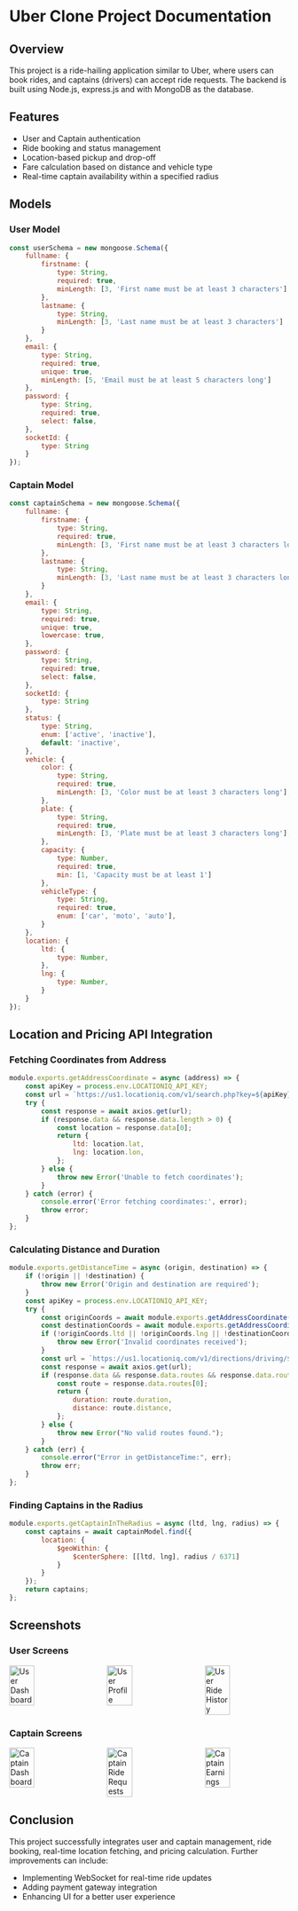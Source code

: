 # Uber Clone Project Documentation

## Overview
This project is a ride-hailing application similar to Uber, where users can book rides, and captains (drivers) can accept ride requests. The backend is built using Node.js, express.js and with MongoDB as the database.

## Features
- User and Captain authentication
- Ride booking and status management
- Location-based pickup and drop-off
- Fare calculation based on distance and vehicle type
- Real-time captain availability within a specified radius

## Models

### User Model
```javascript
const userSchema = new mongoose.Schema({
    fullname: {
        firstname: {
            type: String,
            required: true,
            minLength: [3, 'First name must be at least 3 characters']
        },
        lastname: {
            type: String,
            minLength: [3, 'Last name must be at least 3 characters']
        }
    },
    email: {
        type: String,
        required: true,
        unique: true,
        minLength: [5, 'Email must be at least 5 characters long']
    },
    password: {
        type: String,
        required: true,
        select: false,
    },
    socketId: {
        type: String
    }
});
```

### Captain Model
```javascript
const captainSchema = new mongoose.Schema({
    fullname: {
        firstname: {
            type: String,
            required: true,
            minLength: [3, 'First name must be at least 3 characters long']
        },
        lastname: {
            type: String,
            minLength: [3, 'Last name must be at least 3 characters long']
        }
    },
    email: {
        type: String,
        required: true,
        unique: true,
        lowercase: true,
    },
    password: {
        type: String,
        required: true,
        select: false,
    },
    socketId: {
        type: String
    },
    status: {
        type: String,
        enum: ['active', 'inactive'],
        default: 'inactive',
    },
    vehicle: {
        color: {
            type: String,
            required: true,
            minLength: [3, 'Color must be at least 3 characters long'],
        },
        plate: {
            type: String,
            required: true,
            minLength: [3, 'Plate must be at least 3 characters long'],
        },
        capacity: {
            type: Number,
            required: true,
            min: [1, 'Capacity must be at least 1']
        },
        vehicleType: {
            type: String,
            required: true,
            enum: ['car', 'moto', 'auto'],
        }
    },
    location: {
        ltd: {
            type: Number,
        },
        lng: {
            type: Number,
        }
    }
});
```

## Location and Pricing API Integration

### Fetching Coordinates from Address
```javascript
module.exports.getAddressCoordinate = async (address) => {
    const apiKey = process.env.LOCATIONIQ_API_KEY;
    const url = `https://us1.locationiq.com/v1/search.php?key=${apiKey}&q=${encodeURIComponent(address)}&format=json`;
    try {
        const response = await axios.get(url);
        if (response.data && response.data.length > 0) {
            const location = response.data[0];
            return {
                ltd: location.lat,
                lng: location.lon,
            };
        } else {
            throw new Error('Unable to fetch coordinates');
        }
    } catch (error) {
        console.error('Error fetching coordinates:', error);
        throw error;
    }
};
```

### Calculating Distance and Duration
```javascript
module.exports.getDistanceTime = async (origin, destination) => {
    if (!origin || !destination) {
        throw new Error('Origin and destination are required');
    }
    const apiKey = process.env.LOCATIONIQ_API_KEY;
    try {
        const originCoords = await module.exports.getAddressCoordinate(origin);
        const destinationCoords = await module.exports.getAddressCoordinate(destination);
        if (!originCoords.ltd || !originCoords.lng || !destinationCoords.ltd || !destinationCoords.lng) {
            throw new Error('Invalid coordinates received');
        }
        const url = `https://us1.locationiq.com/v1/directions/driving/${originCoords.ltd},${originCoords.lng};${destinationCoords.ltd},${destinationCoords.lng}?key=${apiKey}&overview=false`;
        const response = await axios.get(url);
        if (response.data && response.data.routes && response.data.routes.length > 0) {
            const route = response.data.routes[0];
            return {
                duration: route.duration,
                distance: route.distance,
            };
        } else {
            throw new Error("No valid routes found.");
        }
    } catch (err) {
        console.error("Error in getDistanceTime:", err);
        throw err;
    }
};
```

### Finding Captains in the Radius
```javascript
module.exports.getCaptainInTheRadius = async (ltd, lng, radius) => {
    const captains = await captainModel.find({
        location: {
            $geoWithin: {
                $centerSphere: [[ltd, lng], radius / 6371]
            }
        }
    });
    return captains;
};
```

## Screenshots

### User Screens
<div style="display: flex; justify-content: space-between;">
    <img src="./ScreenShots/Pickup_and_dest.png" alt="User Dashboard" width="30%"/>
    <img src="./ScreenShots/prices.png" alt="User Profile" width="30%"/>
    <img src="./ScreenShots/confirm.png" alt="User Ride History" width="30%"/>
</div>

### Captain Screens
<div style="display: flex; justify-content: space-between;">
    <img src="./ScreenShots/captain_dashboard.png" alt="Captain Dashboard" width="30%"/>
    <img src="./ScreenShots/ride_request.png" alt="Captain Ride Requests" width="30%"/>
    <img src="./ScreenShots/accept_ride.png" alt="Captain Earnings" width="30%"/>
</div>


## Conclusion
This project successfully integrates user and captain management, ride booking, real-time location fetching, and pricing calculation. Further improvements can include:
- Implementing WebSocket for real-time ride updates
- Adding payment gateway integration
- Enhancing UI for a better user experience

